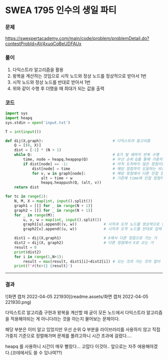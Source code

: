 # SWEA 1795 인수의 생일 파티

### 문제 

https://swexpertacademy.com/main/code/problem/problemDetail.do?contestProbId=AV4xuqCqBeUDFAUx



### 풀이

1. 다익스트라 알고리즘을 활용
1. 왕복을 계산하는 것임으로 시작 노드와 정상 노드를 정상적으로 받아서 1번
1. 시작 노드와 정상 노드를 반대로 받아서 1번
1. 위와 같이 수행 후 더했을 때 최대가 되는 값을 출력




### 코드

```python
import sys
import heapq
sys.stdin = open('input.txt')

T = int(input())

def dij(X,graph):                               # 다익스트라 알고리즘
    Q = [(0, X)]
    dist = [-1] * (N + 1)
    while Q:                                    # Q가 빌 때까지 반복 수행
        time, node = heapq.heappop(Q)           # 우선 순위 Q를 통해 가중치를 기준으로 작은 값부터 뽑아냄
        if dist[node] == -1:                    # 아직 도착하지 않은 정점이면
            dist[node] = time                   # 해당 정점까지 도달하는 비용을 넣어주고
            for v, w in graph[node]:            # 해당 정점에서 다른 인접 정점을 추출
                alt = time + w                  # 기존에 time에 인접 정점까지 가는 비용을 더해서 우선 순위 Q에 넣어줌
                heapq.heappush(Q, (alt, v))
    return dist

for tc in range(1):
    N, M, X = map(int, input().split())
    graph1 = [[] for _ in range(N + 1)]
    graph2 = [[] for _ in range(N + 1)]
    for _ in range(M):
        u, v, w = map(int, input().split())
        graph1[u].append((v, w))            # 시작과 도착 노드를 정상적으로 입력
        graph2[v].append((u, w))            # 시작과 도착 노드를 반대로 입력

    dist1 = dij(X,graph1)                   # X에서 다른 정점으로 가는 거
    dist2 = dij(X, graph2)                  # 다른 정점에서 X로 오는 거
    result = 0
    print(dist2)
    for i in range(1,N+1):
        result = max(result, dist1[i]+dist2[i]) # 오는 것과 가는 것의 합이 최대가 되는 것을 뽑아낸다
    print(f'#{tc+1} {result}')
```

<hr>





### 결과

![화면 캡처 2022-04-05 221930](readme.assets/화면 캡처 2022-04-05 221930.png)

다익스트르 알고리즘 구현과 왕복을 계산할 때 굳이 모든 노드에서 다익스트라 알고리즘을 적용해야되는 게 아니다라는 것을 아는지 물어보는 문제이다.

해당 부분은 이미 알고 있었지만 우선 순위 Q 부분을 라이브러리를 사용하지 않고 직접 가중치 기준으로 정렬해가며 문제를 풀려고하니 시간 초과에 걸렸다....

heapq 를 사용하니 시간이 매우 빨랐다... 고맙다 이것아.. 앞으로는 자주 애용해야겠다.(코테에서도 쓸 수 있나여??)

